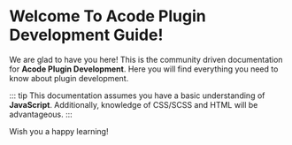# Welcome To Acode Plugin Development Guide!

We are glad to have you here! This is the community driven documentation for **Acode Plugin Development**. Here you will find everything you need to know about plugin development.


::: tip
This documentation assumes you have a basic understanding of **JavaScript**. Additionally, knowledge of CSS/SCSS and HTML will be advantageous.
:::


Wish you a happy learning!